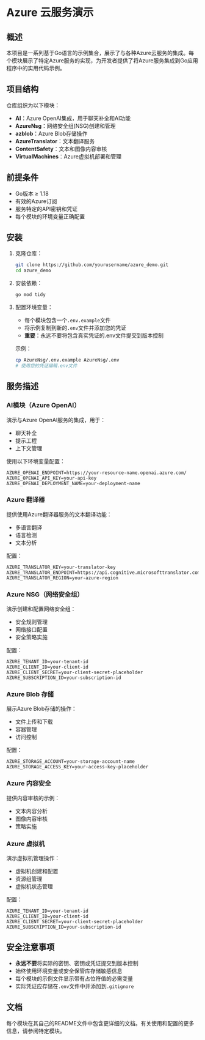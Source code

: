 # Azure 云服务演示

## 概述

本项目是一系列基于Go语言的示例集合，展示了与各种Azure云服务的集成。每个模块展示了特定Azure服务的实现，为开发者提供了将Azure服务集成到Go应用程序中的实用代码示例。

## 项目结构

仓库组织为以下模块：

- **AI**：Azure OpenAI集成，用于聊天补全和AI功能
- **AzureNsg**：网络安全组(NSG)创建和管理
- **azblob**：Azure Blob存储操作
- **AzureTranslator**：文本翻译服务
- **ContentSafety**：文本和图像内容审核
- **VirtualMachines**：Azure虚拟机部署和管理

## 前提条件

- Go版本 ≥ 1.18
- 有效的Azure订阅
- 服务特定的API密钥和凭证
- 每个模块的环境变量正确配置

## 安装

1. 克隆仓库：
   ```bash
   git clone https://github.com/yourusername/azure_demo.git
   cd azure_demo
   ```

2. 安装依赖：
   ```bash
   go mod tidy
   ```

3. 配置环境变量：
   - 每个模块包含一个`.env.example`文件
   - 将示例复制到新的`.env`文件并添加您的凭证
   - **重要**：永远不要将包含真实凭证的.env文件提交到版本控制

   示例：
   ```bash
   cp AzureNsg/.env.example AzureNsg/.env
   # 使用您的凭证编辑.env文件
   ```

## 服务描述

### AI模块（Azure OpenAI）

演示与Azure OpenAI服务的集成，用于：
- 聊天补全
- 提示工程
- 上下文管理

使用以下环境变量配置：
```
AZURE_OPENAI_ENDPOINT=https://your-resource-name.openai.azure.com/
AZURE_OPENAI_API_KEY=your-api-key
AZURE_OPENAI_DEPLOYMENT_NAME=your-deployment-name
```

### Azure 翻译器

提供使用Azure翻译器服务的文本翻译功能：
- 多语言翻译
- 语言检测
- 文本分析

配置：
```
AZURE_TRANSLATOR_KEY=your-translator-key
AZURE_TRANSLATOR_ENDPOINT=https://api.cognitive.microsofttranslator.com/
AZURE_TRANSLATOR_REGION=your-azure-region
```

### Azure NSG（网络安全组）

演示创建和配置网络安全组：
- 安全规则管理
- 网络接口配置
- 安全策略实施

配置：
```
AZURE_TENANT_ID=your-tenant-id
AZURE_CLIENT_ID=your-client-id
AZURE_CLIENT_SECRET=your-client-secret-placeholder
AZURE_SUBSCRIPTION_ID=your-subscription-id
```

### Azure Blob 存储

展示Azure Blob存储的操作：
- 文件上传和下载
- 容器管理
- 访问控制

配置：
```
AZURE_STORAGE_ACCOUNT=your-storage-account-name
AZURE_STORAGE_ACCESS_KEY=your-access-key-placeholder
```

### Azure 内容安全

提供内容审核的示例：
- 文本内容分析
- 图像内容审核
- 策略实施

### Azure 虚拟机

演示虚拟机管理操作：
- 虚拟机创建和配置
- 资源组管理
- 虚拟机状态管理

配置：
```
AZURE_TENANT_ID=your-tenant-id
AZURE_CLIENT_ID=your-client-id
AZURE_CLIENT_SECRET=your-client-secret-placeholder
AZURE_SUBSCRIPTION_ID=your-subscription-id
```

## 安全注意事项

- **永远不要**将实际的密钥、密钥或凭证提交到版本控制
- 始终使用环境变量或安全保管库存储敏感信息
- 每个模块的示例文件显示带有占位符值的必需变量
- 实际凭证应存储在`.env`文件中并添加到`.gitignore`

## 文档

每个模块在其自己的README文件中包含更详细的文档。有关使用和配置的更多信息，请参阅特定模块。

